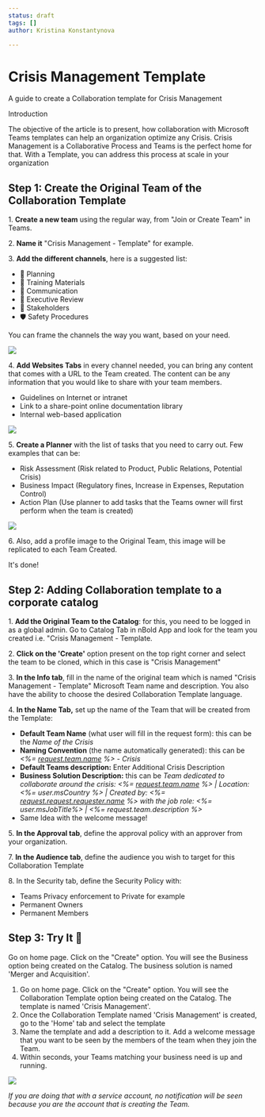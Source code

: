 ```yaml
---
status: draft
tags: []
author: Kristina Konstantynova

---
```

# Crisis Management Template

A guide to create a Collaboration template for Crisis Management

Introduction

The objective of the article is to present, how collaboration with Microsoft Teams templates can help an organization optimize any Crisis. Crisis Management is a Collaborative Process and Teams is the perfect home for that. With a Template, you can address this process at scale in your organization

## Step 1: Create the Original Team of the Collaboration Template

1\. **Create a new team** using the regular way, from "Join or Create Team" in Teams.

2\. **Name it** "Crisis Management - Template" for example.

3\. **Add the different channels**, here is a suggested list:

* 📅 Planning
* 📑 Training Materials
* 📢 Communication
* 🔺 Executive Review
* 🤝 Stakeholders
* 🛡 Safety Procedures

You can frame the channels the way you want, based on your need.

![](https://downloads.intercomcdn.com/i/o/165930020/83ba89fbd451d1097b5c1c2f/CM-+Channels+list.png)

4\. **Add Websites Tabs** in every channel needed, you can bring any content that comes with a URL to the Team created. The content can be any information that you would like to share with your team members.

* Guidelines on Internet or intranet
* Link to a share-point online documentation library
* Internal web-based application

![](https://downloads.intercomcdn.com/i/o/165930175/dfa9f339292aabab1a99ad96/CM-+General.png)

5\. **Create a Planner** with the list of tasks that you need to carry out. Few examples that can be:

* Risk Assessment (Risk related to Product, Public Relations, Potential Crisis)
* Business Impact (Regulatory fines, Increase in Expenses, Reputation Control)
* Action Plan (Use planner to add tasks that the Teams owner will first perform when the team is created)

![](https://downloads.intercomcdn.com/i/o/165930307/0801296a07da9c0b8ff21c7a/CM-+Planner.png)

6\. Also, add a profile image to the Original Team, this image will be replicated to each Team Created.

It's done!

## Step 2: Adding Collaboration template to a corporate catalog

1\. **Add the Original Team to the Catalog**: for this, you need to be logged in as a global admin. Go to Catalog Tab in nBold App and look for the team you created i.e. "Crisis Management - Template.

2\. **Click on the 'Create'** option present on the top right corner and select the team to be cloned, which in this case is "Crisis Management"

3\. **In the Info tab**, fill in the name of the original team which is named "Crisis Management - Template" Microsoft Team name and description. You also have the ability to choose the desired Collaboration Template language.

4\. **In the Name Tab,** set up the name of the Team that will be created from the Template:

* **Default Team Name** (what user will fill in the request form): this can be the _Name of the Crisis_
* **Naming Convention** (the name automatically generated): this can be _<%=_ [_request.team.name_](http://request.team.name/) _%> - Crisis_
* **Default Teams description:** Enter Additional Crisis Description
* **Business Solution Description:** this can be _Team dedicated to collaborate around the crisis: <%=_ [_request.team.name_](http://request.team.name/) _%> | Location: <%= user.msCountry %> | Created by: <%=_ [_request.request.requester.name_](http://request.request.requester.name/) _%> with the job role: <%= user.msJobTitle%> | <%= request.team.description %>_
* Same Idea with the welcome message!

5\. **In the Approval tab**, define the approval policy with an approver from your organization.

7\. **In the Audience tab**, define the audience you wish to target for this Collaboration Template

8\. In the Security tab, define the Security Policy with:

* Teams Privacy enforcement to Private for example
* Permanent Owners
* Permanent Members

## Step 3: Try It 🚀

Go on home page. Click on the "Create" option. You will see the Business option being created on the Catalog. The business solution is named 'Merger and Acquisition'.

1. Go on home page. Click on the "Create" option. You will see the Collaboration Template option being created on the Catalog. The template is named 'Crisis Management'.
2. Once the Collaboration Template named 'Crisis Management' is created, go to the 'Home' tab and select the template
3. Name the template and add a description to it. Add a welcome message that you want to be seen by the members of the team when they join the Team.
4. Within seconds, your Teams matching your business need is up and running.

![](/uploads/screenshot-2022-02-10-at-23-54-20.png)

_If you are doing that with a service account, no notification will be seen because you are the account that is creating the Team._